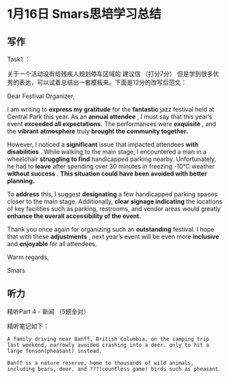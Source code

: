 # 1月16日 Smars思培学习总结

## 写作

Task1 ：

关于一个活动没有给残疾人规划停车区域的 建议信 （打分7分） 但是学到很多优秀的表达，可以试着总结出一套模板来。下面是12分的改写后范文：

Dear Festival Organizer,

I am writing to **express my gratitude** for the **fantastic** jazz festival held at Central Park this year. As an  **annual attendee** , I must say that this year’s event **exceeded all expectations.** The performances were  **exquisite** , and the **vibrant** **atmosphere** truly **brought the community together.**

However, I noticed a **significant** issue that impacted attendees  **with disabilities** . While walking to the main stage, I encountered a man in a wheelchair **struggling to find** handicapped parking nearby. Unfortunately, he had to **leave** after spending over 30 minutes in freezing -10°C weather  **without success** . **This situation could have been avoided with better planning.**

To **address** this, I suggest **designating** a few handicapped parking spaces closer to the main stage. Additionally, **clear signage indicating** the locations of key facilities such as parking, restrooms, and vendor areas would greatly **enhance the overall accessibility of the event.**

Thank you once again for organizing such an **outstanding** festival. I hope that with these  **adjustments** , next year’s event will be even more **inclusive** and **enjoyable** for all attendees.

Warm regards,

Smars

## 听力

精听Part 4 - 新闻 （5题全对）

精听笔记如下：

```
A family driving near Banff, British Columbia, on the camping trip last weekend, narrowly avoided crashing into a deer. only to hit a large fenson(pheasant) instead.
```

```
Banff is a nature reserve, home to thousands of wild animals, including bears, deer, and ???(countless game) birds such as pheasant.
```
```Michael Jenson, who was driving at the time, said they were heading back to their campsite around dusk,  when they came around a bend of the highway, and saw a deer, trying to trotting across the road, Jenson s???(swerved) succssfully around the animal, but only a few seconds later, a pheasant flew across the road, in the opposite direction, and hit the windshield. He pulled over to the side of the road, as the deer ran into the forest, unharmed. Unfortunately, for the pheasant, the impact of windshield, killed it immediately. However, Jenson's daughter Emily, who took a wilderness survival course last year, decided to make the best of the situation, she took the bird back to the campsite, and roasted it with garlic and onions, it's completely legal to eat roadkill in the British Columbia, she explained. why waste perfect good food?  it's sad that we hit it, but at least it didn't go to waste.
```
